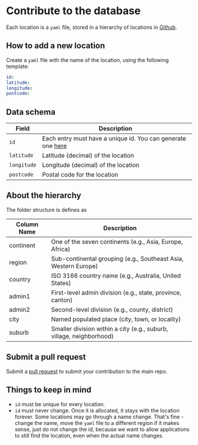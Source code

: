# Contribute to the database

Each location is a `yaml` file, stored in a hierarchy of locations in [Github](https://github.com/massyn/location).

## How to add a new location

Create a `yaml` file with the name of the location, using the following template:

```yaml
id:
latitude: 
longitude:
postcode:
```

## Data schema

| Field       | Description                                                                                    |
|-------------|------------------------------------------------------------------------------------------------|
| `id`        | Each entry must have a unique id.  You can generate one [here](https://www.uuidgenerator.net/) |
| `latitude`  | Latitude (decimal) of the location                                                             |
| `longitude` | Longitude (decimal) of the location                                                            |
| `postcode`  | Postal code for the location                                                                   |

## About the hierarchy

The folder structure is defines as

| Column Name  | Description                                                          |
|--------------|----------------------------------------------------------------------|
| continent    | One of the seven continents (e.g., Asia, Europe, Africa)             |
| region       | Sub-continental grouping (e.g., Southeast Asia, Western Europe)      |
| country      | ISO 3166 country name (e.g., Australia, United States)               |
| admin1       | First-level admin division (e.g., state, province, canton)           |
| admin2       | Second-level division (e.g., county, district)                       |
| city         | Named populated place (city, town, or locality)                      |
| suburb       | Smaller division within a city (e.g., suburb, village, neighborhood) |

## Submit a pull request

Submit a [pull request](https://docs.github.com/en/pull-requests/collaborating-with-pull-requests/proposing-changes-to-your-work-with-pull-requests/creating-a-pull-request) to submit your contribution to the main repo.

## Things to keep in mind

* `id` must be unique for every location.
* `id` must never change.  Once it is allocated, it stays with the location forever.  Some locations may go through a name change.  That's fine - change the name, move the `yaml` file to a different region if it makes sense, just do not change the id, because we want to allow applications to still find the location, even when the actual name changes.
